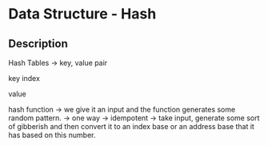 # Data Structure - Hash


## Description
Hash Tables -> key, value pair

key
index

value

hash function
-> we give it an input and the function generates some random pattern.
-> one way
-> idempotent
-> take input, generate some sort of gibberish and then convert it to an index base or an address base that it has based on this number.


